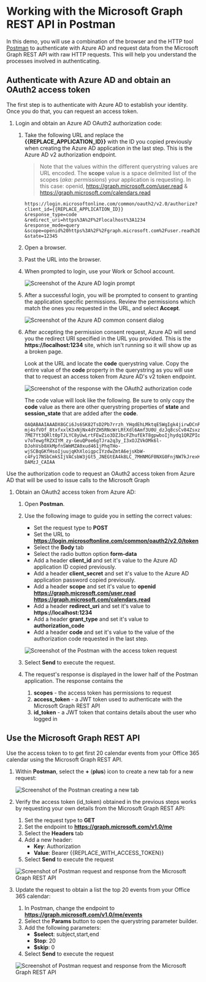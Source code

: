 # Working with the Microsoft Graph REST API in Postman

In this demo, you will use a combination of the browser and the HTTP tool [Postman](https://www.getpostman.com/) to authenticate with Azure AD and request data from the Microsoft Graph REST API with raw HTTP requests. This will help you understand the processes involved in authenticating.

## Authenticate with Azure AD and obtain an OAuth2 access token

The first step is to authenticate with Azure AD to establish your identity. Once you do that, you can request an access token.

1. Login and obtain an Azure AD OAuth2 authorization code:
    1. Take the following URL and replace the **{{REPLACE_APPLICATION_ID}}** with the ID you copied previously when creating the Azure AD application in the last step. This is the Azure AD v2 authorization endpoint.

        > Note that the values within the different querystring values are URL encoded. The **scope** value is a space delimited list of the scopes (*aka: permissions*) your application is requesting. In this case: openid, https://graph.microsoft.com/user.read & https://graph.microsoft.com/calendars.read

        ```text
        https://login.microsoftonline.com/common/oauth2/v2.0/authorize?
        client_id={{REPLACE_APPLICATION_ID}}
        &response_type=code
        &redirect_uri=https%3A%2F%2Flocalhost%3A1234
        &response_mode=query
        &scope=openid%20https%3A%2F%2Fgraph.microsoft.com%2Fuser.read%20https%3A%2F%2Fgraph.microsoft.com%2Fcalendars.read
        &state=12345
        ```

    1. Open a browser.
    1. Past the URL into the browser.
    1. When prompted to login, use your Work or School account.

        ![Screenshot of the Azure AD login prompt](../../Images/postman-login-01.png)

    1. After a successful login, you will be prompted to consent to granting the application specific permissions. Review the permissions which match the ones you requested in the URL, and select **Accept**.

        ![Screenshot of the Azure AD common consent dialog](../../Images/postman-login-02.png)

    1. After accepting the permission consent request, Azure AD will send you the redirect URI specified in the URL you provided. This is the **https://localhost:1234** site, which isn't running so it will show up as a broken page.

        Look at the URL and locate the **code** querystring value. Copy the entire value of the **code** property in the querystring as you will use that to request an access token from Azure AD's v2 token endpoint.

        ![Screenshot of the response with the OAuth2 authorization code](../../Images/postman-login-03.png)

        The code value will look like the following. Be sure to only copy the **code** value as there are other querystring properties of **state** and **session_state** that are added after the **code**.

        ```text
        OAQABAAIAAADX8GCi6Js6SK82TsD2Pb7rrzh_YHqdEhLMktqE5WgIgk4jirwDCnPbN-mj4sfVOf_8txfxxlK3xNjNx4dYZH5RNcWrLRtXdl6Amf3U0U_dzJq8csCv84ZsxzYyBafZuPy-7ME7Yt3QRlt0pTJLYC8yUwLrtFEwZio3DZJbcFZhufEkT8gpwboIjhydq1QRZPIoJuXB9dIQ4Dk1p8ziEAj22K1nmEnUXBqtUTmDowGkjJ74ucEVEaOuq6Sbr6N_yUflgzryQq62aKRFr5IxjCETchkRDtX7gYgjCq4kDdvXiYxBhLY6QNTtWp3l1raOK9rpPOfmD4lHQHRGT8LoXrDmR9lCnFKjWfZmF6hkLPwE_6KP-v7oTewgfRZXIYM_zy-GeuQPoe6gTJra2q3y_I3xOJZVkOMk6l-DJohVsb8XkMpfnSWmMZA0xud461jPhqTHo-wjSCBqGKfHsoIjuujqKhXloigpcIYzdwZmtA6ejsKbW-c4Fy17NSbCmkSIjVACsbW3jGt5_JNEGtEA4k8LC_7MHNMGF0NXG0FnjNW7kJrexHV0ygvU_xApgt8kvf81pDAnyxmWR6QP7QY0aHKBagC0gOdzF_YAu25UjTYnmLYxW1Vje6lLIe_yA6qAZ1kH4XStTaDwaH2-DAMzJ_CAIAA
        ```

Use the authorization code to request an OAuth2 access token from Azure AD that will be used to issue calls to the Microsoft Graph

1. Obtain an OAuth2 access token from Azure AD:
    1. Open **Postman**.
    1. Use the following image to guide you in setting the correct values:
        * Set the request type to **POST**
        * Set the URL to **https://login.microsoftonline.com/common/oauth2/v2.0/token**
        * Select the **Body** tab
        * Select the radio button option **form-data**
        * Add a header **client_id** and set it's value to the Azure AD application ID copied previously.
        * Add a header **client_secret** and set it's value to the Azure AD application password copied previously.
        * Add a header **scope** and set it's value to **openid https://graph.microsoft.com/user.read https://graph.microsoft.com/calendars.read**
        * Add a header **redirect_uri** and set it's value to **https://localhost:1234**
        * Add a header **grant_type** and set it's value to **authorization_code**
        * Add a header **code** and set it's value to the value of the authorization code requested in the last step.

        ![Screenshot of the Postman with the access token request](../../Images/postman-accesstoken-01.png)

    1. Select **Send** to execute the request.
    1. The request's response is displayed in the lower half of the Postman application. The response contains the 
        1. **scopes** - the access token has permissions to request
        1. **access_token** - a JWT token used to authenticate with the Microsoft Graph REST API
        1. **id_token** - a JWT token that contains details about the user who logged in

## Use the Microsoft Graph REST API

Use the access token to to get first 20 calendar events from your Office 365 calendar using the Microsoft Graph REST API.

1. Within **Postman**, select the **+** (**plus**) icon to create a new tab for a new request:

      ![Screenshot of the Postman creating a new tab](../../Images/postman-graph-01.png)

1. Verify the access token (id_token) obtained in the previous steps works by requesting your own details from the Microsoft Graph REST API:
    1. Set the request type to **GET**
    1. Set the endpoint to **https://graph.microsoft.com/v1.0/me**
    1. Select the **Headers** tab
    1. Add a new header:
        * **Key**: Authorization
        * **Value**: Bearer {{REPLACE_WITH_ACCESS_TOKEN}}
    1. Select **Send** to execute the request

      ![Screenshot of Postman request and response from the Microsoft Graph REST API](../../Images/postman-graph-02.png)

1. Update the request to obtain a list the top 20 events from your Office 365 calendar:
    1. In Postman, change the endpoint to **https://graph.microsoft.com/v1.0/me/events**
    1. Select the **Params** button to open the querystring parameter builder.
    1. Add the following parameters:
        * **$select**: subject,start,end
        * **$top**: 20
        * **$skip**: 0
    1. Select **Send** to execute the request

      ![Screenshot of Postman request and response from the Microsoft Graph REST API](../../Images/postman-graph-03.png)
